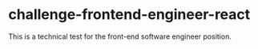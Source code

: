 # challenge-frontend-engineer-react

This is a technical test for the front-end software engineer position.
